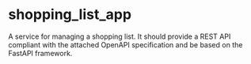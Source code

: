 # shopping_list_app
A service for managing a shopping list. It should provide a REST API compliant with the attached OpenAPI specification and be based on the FastAPI framework.
